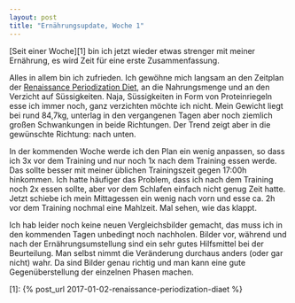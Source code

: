 ```yaml
---
layout: post
title: "Ernährungsupdate, Woche 1"
---
```

[Seit einer Woche][1] bin ich jetzt wieder etwas strenger mit meiner Ernährung, es wird Zeit für eine erste Zusammenfassung.

Alles in allem bin ich zufrieden. Ich gewöhne mich langsam an den Zeitplan der [Renaissance Periodization Diet][0], an die Nahrungsmenge und an den Verzicht auf Süssigkeiten. Naja, Süssigkeiten in Form von Proteinriegeln esse ich immer noch, ganz verzichten möchte ich nicht. Mein Gewicht liegt bei rund 84,7kg, unterlag in den vergangenen Tagen aber noch ziemlich großen Schwankungen in beide Richtungen. Der Trend zeigt aber in die gewünschte Richtung: nach unten.

In der kommenden Woche werde ich den Plan ein wenig anpassen, so dass ich 3x vor dem Training und nur noch 1x nach dem Training essen werde. Das sollte besser mit meiner üblichen Trainingszeit gegen 17:00h hinkommen. Ich hatte häufiger das Problem, dass ich nach dem Training noch 2x essen sollte, aber vor dem Schlafen einfach nicht genug Zeit hatte. Jetzt schiebe ich mein Mittagessen ein wenig nach vorn und esse ca. 2h vor dem Training nochmal eine Mahlzeit. Mal sehen, wie das klappt.

Ich hab leider noch keine neuen Vergleichsbilder gemacht, das muss ich in den kommenden Tagen unbedingt noch nachholen. Bilder vor, während und nach der Ernährungsumstellung sind ein sehr gutes Hilfsmittel bei der Beurteilung. Man selbst nimmt die Veränderung durchaus anders (oder gar nicht) wahr. Da sind Bilder genau richtig und man kann eine gute Gegenüberstellung der einzelnen Phasen machen.

[0]: https://renaissanceperiodization.com/
[1]: {% post_url 2017-01-02-renaissance-periodization-diaet %}
